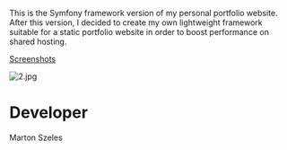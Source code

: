 This is the Symfony framework version of my personal portfolio website. After this version, I decided to create my own lightweight framework suitable for a static portfolio website in order to boost performance on shared hosting.

[Screenshots](https://onedrive.live.com/redir?resid=8C6213EFF81DB89F!656&authkey=!AArfORetgJqlCZI&ithint=folder%2cjpg)

![2.jpg](https://bitbucket.org/repo/zeeoR9/images/3049689911-2.jpg)

# Developer #

Marton Szeles